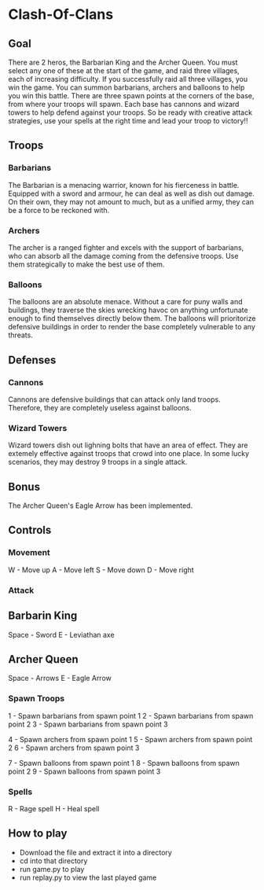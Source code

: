 # Clash-Of-Clans

## Goal
There are 2 heros, the Barbarian King and the Archer Queen. You must select any one of these at the start of the game, and raid three villages, each of increasing difficulty. If you successfully raid all three villages, you win the game. You can summon barbarians, archers and balloons to help you win this battle. There are three spawn points at the corners of the base, from where your troops will spawn. Each base has cannons and wizard towers to help defend against your troops. So be ready with creative attack strategies, use your spells at the right time and lead your troop to victory!!

## Troops

### Barbarians
The Barbarian is a menacing warrior, known for his fierceness in battle. Equipped with a sword and armour, he can deal as well as dish out damage. On their own, they may not amount to much, but as a unified army, they can be a force to be reckoned with.

### Archers
The archer is a ranged fighter and excels with the support of barbarians, who can absorb all the damage coming from the defensive troops. Use them strategically to make the best use of them.

### Balloons
The balloons are an absolute menace. Without a care for puny walls and buildings, they traverse the skies wrecking havoc on anything unfortunate enough to find themselves directly below them. The balloons will prioritorize defensive buildings in order to render the base completely vulnerable to any threats.

## Defenses

### Cannons
Cannons are defensive buildings that can attack only land troops. Therefore, they are completely useless against balloons.

### Wizard Towers
Wizard towers dish out lighning bolts that have an area of effect. They are extemely effective against troops that crowd into one place. In some lucky scenarios, they may destroy 9 troops in a single attack.

## Bonus
The Archer Queen's Eagle Arrow has been implemented.

## Controls

### Movement
W - Move up
A - Move left
S - Move down
D - Move right

### Attack

## Barbarin King
Space - Sword
E     - Leviathan axe

## Archer Queen
Space - Arrows
E     - Eagle Arrow

### Spawn Troops
1 - Spawn barbarians from spawn point 1
2 - Spawn barbarians from spawn point 2
3 - Spawn barbarians from spawn point 3

4 - Spawn archers from spawn point 1
5 - Spawn archers from spawn point 2
6 - Spawn archers from spawn point 3

7 - Spawn balloons from spawn point 1
8 - Spawn balloons from spawn point 2
9 - Spawn balloons from spawn point 3

### Spells
R - Rage spell
H - Heal spell

## How to play
- Download the file and extract it into a directory
- cd into that directory
- run game.py to play
- run replay.py to view the last played game